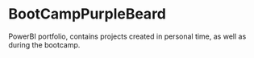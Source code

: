 # BootCampPurpleBeard
PowerBI portfolio, contains projects created in personal time, as well as during the bootcamp.
